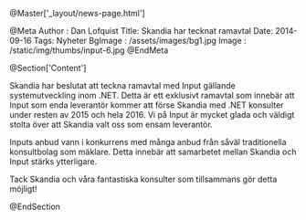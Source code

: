 @Master['_layout/news-page.html'] 

@Meta
Author : Dan Lofquist
Title: Skandia har tecknat ramavtal
Date: 2014-09-16
Tags: Nyheter
BgImage : /assets/images/bg1.jpg
Image : /static/img/thumbs/input-6.jpg
@EndMeta

@Section['Content']

Skandia har beslutat att teckna ramavtal med Input gällande systemutveckling inom .NET. 
Detta är ett exklusivt ramavtal som innebär att Input som enda leverantör kommer att förse Skandia med .NET konsulter under resten av 2015 och hela 2016. Vi på Input är mycket glada och väldigt stolta över att Skandia valt oss som ensam leverantör. 

Inputs anbud vann i konkurrens med många anbud från såväl traditionella konsultbolag som mäklare. Detta innebär att samarbetet mellan Skandia och Input stärks ytterligare.

Tack Skandia och våra fantastiska konsulter som tillsammans gör detta möjligt!

@EndSection